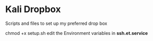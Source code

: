 # Kali Dropbox
Scripts and files to set up my preferred drop box


chmod +x setup.sh
edit the Environment variables in **ssh.et.service**
